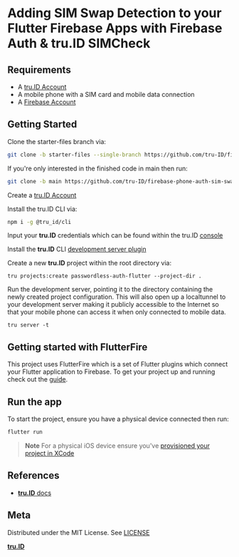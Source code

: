 # Adding SIM Swap Detection to your Flutter Firebase Apps with Firebase Auth & **tru.ID** SIMCheck

## Requirements

- A [tru.ID Account](https://tru.id)
- A mobile phone with a SIM card and mobile data connection
- A [Firebase Account](https://firebase.google.com/console)

## Getting Started

Clone the starter-files branch via:

```bash
git clone -b starter-files --single-branch https://github.com/tru-ID/firebase-phone-auth-sim-swap-detection-flutter.git
```

If you're only interested in the finished code in main then run:

```bash
git clone -b main https://github.com/tru-ID/firebase-phone-auth-sim-swap-detection-flutter.git
```

Create a [tru.ID Account](https://tru.id)

Install the tru.ID CLI via:

```bash
npm i -g @tru_id/cli

```

Input your **tru.ID** credentials which can be found within the tru.ID [console](https://developer.tru.id/console)

Install the **tru.ID** CLI [development server plugin](https://github.com/tru-ID/cli-plugin-dev-server)

Create a new **tru.ID** project within the root directory via:

```
tru projects:create passwordless-auth-flutter --project-dir .
```

Run the development server, pointing it to the directory containing the newly created project configuration. This will also open up a localtunnel to your development server making it publicly accessible to the Internet so that your mobile phone can access it when only connected to mobile data.

```
tru server -t
```

## Getting started with FlutterFire

This project uses FlutterFire which is a set of Flutter plugins which connect your Flutter application to Firebase. To get your project up and running check out the [guide](https://firebase.flutter.dev/docs/overview).

## Run the app

To start the project, ensure you have a physical device connected then run:

```bash
flutter run
```

> **Note** For a physical iOS device ensure you've [provisioned your project in XCode](https://flutter.dev/docs/get-started/install/macos#deploy-to-ios-devices)

## References

- [**tru.ID** docs](https://developer.tru.id/docs)

## Meta

Distributed under the MIT License. See [LICENSE](https://github.com/tru-ID/passwordless-auth-flutter/blob/main/LICENSE.md)

[**tru.ID**](https://tru.id)
